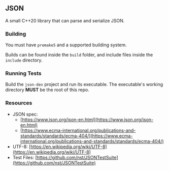 ## JSON

A small C++20 library that can parse and serialize JSON.

### Building

You must have `premake5` and a supported building system.

Builds can be found inside the `build` folder, and include files inside the `include` directory.

### Running Tests

Build the `json-dev` project and run its executable. The executable's working directory **MUST** be the root of this repo.

### Resources

- JSON spec:
  - [https://www.json.org/json-en.html](https://www.json.org/json-en.html)
  - [https://www.ecma-international.org/publications-and-standards/standards/ecma-404/](https://www.ecma-international.org/publications-and-standards/standards/ecma-404/)
- UTF-8: [https://en.wikipedia.org/wiki/UTF-8](https://en.wikipedia.org/wiki/UTF-8)
- Test Files: [https://github.com/nst/JSONTestSuite](https://github.com/nst/JSONTestSuite)
